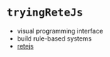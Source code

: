 # `tryingReteJs`

*  visual programming interface
* build rule-based systems
* [retejs](https://github.com/retejs/rete)
